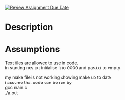 [![Review Assignment Due Date](https://classroom.github.com/assets/deadline-readme-button-24ddc0f5d75046c5622901739e7c5dd533143b0c8e959d652212380cedb1ea36.svg)](https://classroom.github.com/a/76mHqLr5)
# Description

# Assumptions

Text files are allowed to use in code.
<br>
in starting nos.txt initialise it to 
0000
and pas.txt to empty <br>


my make file is not working showing make up to date<br>
i assume that code can be run by <br>
gcc main.c<br>
./a.out<br>

